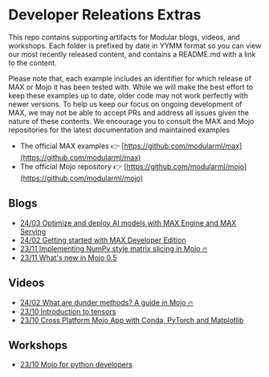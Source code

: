 # Developer Releations Extras

This repo contains supporting artifacts for Modular blogs, videos, and workshops. Each folder is prefixed by date in YYMM format
so you can view our most recently released content, and contains a README.md with a link to the content.

Please note that, each example includes an identifier for which release of MAX or Mojo it has been tested with. While we will make the best effort to keep
these examples up to date, older code may not work perfectly with newer versions.
To help us keep our focus on ongoing development of MAX, we may not be able to accept PRs and address all issues given the nature of these contents.
We encourage you to consult the MAX and Mojo repositories for the latest documentation and maintained examples

* The official MAX examples 👉 [https://github.com/modularml/max](https://github.com/modularml/max)
* The official Mojo repository 👉 [https://github.com/modularml/mojo](https://github.com/modularml/mojo)

## Blogs

- [24/03 Optimize and deploy AI models with MAX Engine and MAX Serving](./blogs/2403-max-optimize-deploy)
- [24/02 Getting started with MAX Developer Edition](./blogs/2402-max-blogpost-demos)
- [23/11 Implementing NumPy style matrix slicing in Mojo 🔥](./blogs/2311-mojo-matrix-slice)
- [23/11 What's new in Mojo 0.5](./blogs/2311-whats-new-0-5)

## Videos

- [24/02 What are dunder methods? A guide in Mojo 🔥](./videos/2402-mojo-dunder)
- [23/10 Introduction to tensors](./videos/2310-introduction-to-tensors)
- [23/10 Cross Platform Mojo App with Conda, PyTorch and Matplotlib](./videos/2310-mojo-plotter)

## Workshops

- [23/10 Mojo for python developers](./workshops/2310-mojo-for-python-developers)

